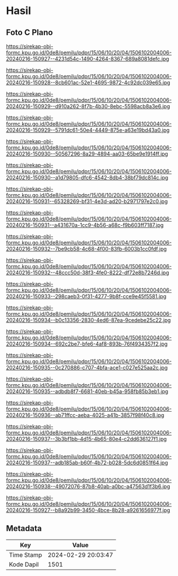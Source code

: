 # Hasil

## Foto C Plano

https://sirekap-obj-formc.kpu.go.id/0de8/pemilu/pdpr/15/06/10/20/04/1506102004006-20240216-150927--4231d54c-1490-4264-8367-689a8081defc.jpg

https://sirekap-obj-formc.kpu.go.id/0de8/pemilu/pdpr/15/06/10/20/04/1506102004006-20240216-150928--8cb601ac-52e1-4695-9872-4c92dc039e65.jpg

https://sirekap-obj-formc.kpu.go.id/0de8/pemilu/pdpr/15/06/10/20/04/1506102004006-20240216-150929--d910a262-8f7b-4b30-8ebc-5598acb8a3e6.jpg

https://sirekap-obj-formc.kpu.go.id/0de8/pemilu/pdpr/15/06/10/20/04/1506102004006-20240216-150929--5791dc61-50e4-4449-875e-a63e19bd43a0.jpg

https://sirekap-obj-formc.kpu.go.id/0de8/pemilu/pdpr/15/06/10/20/04/1506102004006-20240216-150930--50567296-8a29-4894-aa03-65be9e1914ff.jpg

https://sirekap-obj-formc.kpu.go.id/0de8/pemilu/pdpr/15/06/10/20/04/1506102004006-20240216-150930--a1d79805-dfc6-4542-8db4-38bf79dc814c.jpg

https://sirekap-obj-formc.kpu.go.id/0de8/pemilu/pdpr/15/06/10/20/04/1506102004006-20240216-150931--65328269-bf31-4e3d-ad20-b2971797e2c0.jpg

https://sirekap-obj-formc.kpu.go.id/0de8/pemilu/pdpr/15/06/10/20/04/1506102004006-20240216-150931--a431670a-1cc9-4b56-a68c-f9b603ff7187.jpg

https://sirekap-obj-formc.kpu.go.id/0de8/pemilu/pdpr/15/06/10/20/04/1506102004006-20240216-150932--7be9cb58-4c68-4f00-83fb-6003b1cc0fdf.jpg

https://sirekap-obj-formc.kpu.go.id/0de8/pemilu/pdpr/15/06/10/20/04/1506102004006-20240216-150932--48ccc50d-38f3-4fe0-8222-df72e8b7246d.jpg

https://sirekap-obj-formc.kpu.go.id/0de8/pemilu/pdpr/15/06/10/20/04/1506102004006-20240216-150933--298caeb3-0f31-4277-9b8f-cce9e45f5581.jpg

https://sirekap-obj-formc.kpu.go.id/0de8/pemilu/pdpr/15/06/10/20/04/1506102004006-20240216-150934--b0c13356-2830-4ed6-87ea-9cedebe25c22.jpg

https://sirekap-obj-formc.kpu.go.id/0de8/pemilu/pdpr/15/06/10/20/04/1506102004006-20240216-150934--692c2be7-bfe6-4af8-893b-76f4934357f2.jpg

https://sirekap-obj-formc.kpu.go.id/0de8/pemilu/pdpr/15/06/10/20/04/1506102004006-20240216-150935--0c270886-c707-4bfa-ace1-c027e525aa2c.jpg

https://sirekap-obj-formc.kpu.go.id/0de8/pemilu/pdpr/15/06/10/20/04/1506102004006-20240216-150935--adbdb8f7-6681-40eb-b45a-958fb85b3eb1.jpg

https://sirekap-obj-formc.kpu.go.id/0de8/pemilu/pdpr/15/06/10/20/04/1506102004006-20240216-150936--ab71ffcc-aeba-4025-a41b-3857f98f40c8.jpg

https://sirekap-obj-formc.kpu.go.id/0de8/pemilu/pdpr/15/06/10/20/04/1506102004006-20240216-150937--3b3bf1bb-4d15-4b65-80e4-c2dd636127f1.jpg

https://sirekap-obj-formc.kpu.go.id/0de8/pemilu/pdpr/15/06/10/20/04/1506102004006-20240216-150937--adb185ab-b60f-4b72-b028-5dc6d0851f64.jpg

https://sirekap-obj-formc.kpu.go.id/0de8/pemilu/pdpr/15/06/10/20/04/1506102004006-20240216-150938--49072076-87b8-40ab-a0bc-a47563d1f3b6.jpg

https://sirekap-obj-formc.kpu.go.id/0de8/pemilu/pdpr/15/06/10/20/04/1506102004006-20240216-150927--b8a92b99-3450-4bce-8b28-a9261656977f.jpg


## Metadata

| Key        | Value               |
| ---------- | ------------------- |
| Time Stamp | 2024-02-29 20:03:47 |
| Kode Dapil | 1501                |



